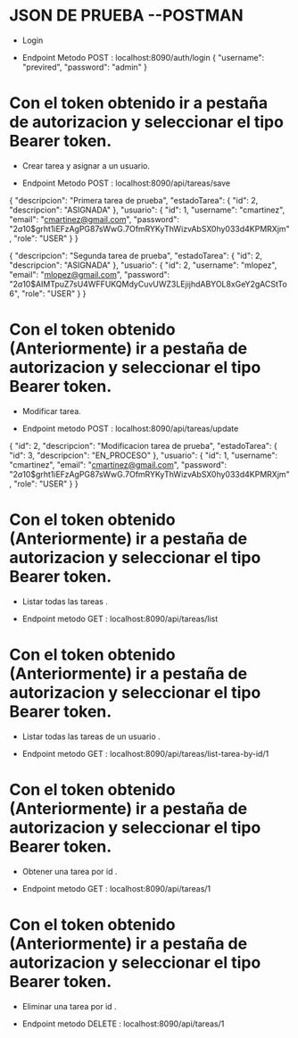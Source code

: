 # JSON DE PRUEBA --POSTMAN

* Login
- Endpoint Metodo POST :  localhost:8090/auth/login
{
    "username": "previred",
    "password": "admin"
}

# Con el token obtenido ir a pestaña de autorizacion y seleccionar el tipo Bearer token.

* Crear tarea y asignar a un usuario.

- Endpoint Metodo POST : localhost:8090/api/tareas/save

{
    "descripcion": "Primera tarea de prueba",
    "estadoTarea": {
        "id": 2,
        "descripcion": "ASIGNADA"
    },
    "usuario": {
        "id": 1,
        "username": "cmartinez",
        "email": "cmartinez@gmail.com",
        "password": "$2a$10$grht1iEFzAgPG87sWwG.7OfmRYKyThWizvAbSX0hy033d4KPMRXjm",
        "role": "USER"
    }
}

{
    "descripcion": "Segunda tarea de prueba",
    "estadoTarea": {
        "id": 2,
        "descripcion": "ASIGNADA"
    },
    "usuario": {
        "id": 2,
        "username": "mlopez",
        "email": "mlopez@gmail.com",
        "password": "$2a$10$AIMTpuZ7sU4WFFUKQMdyCuvUWZ3LEjijhdABYOL8xGeY2gACStTo6",
        "role": "USER"
    }
}



# Con el token obtenido (Anteriormente) ir a pestaña de autorizacion y seleccionar el tipo Bearer token.

* Modificar tarea.

- Endpoint metodo POST : localhost:8090/api/tareas/update

{
    "id": 2,
    "descripcion": "Modificacion tarea de prueba",
    "estadoTarea": {
        "id": 3,
        "descripcion": "EN_PROCESO"
        },
    "usuario": {
        "id": 1,
        "username": "cmartinez",
        "email": "cmartinez@gmail.com",
        "password": "$2a$10$grht1iEFzAgPG87sWwG.7OfmRYKyThWizvAbSX0hy033d4KPMRXjm",
        "role": "USER"
    }
}

# Con el token obtenido (Anteriormente) ir a pestaña de autorizacion y seleccionar el tipo Bearer token.

* Listar todas las tareas .
- Endpoint metodo GET : localhost:8090/api/tareas/list


# Con el token obtenido (Anteriormente) ir a pestaña de autorizacion y seleccionar el tipo Bearer token.

* Listar todas las tareas de un usuario .
- Endpoint metodo GET : localhost:8090/api/tareas/list-tarea-by-id/1

# Con el token obtenido (Anteriormente) ir a pestaña de autorizacion y seleccionar el tipo Bearer token.

* Obtener una tarea por id .
- Endpoint metodo GET : localhost:8090/api/tareas/1


# Con el token obtenido (Anteriormente) ir a pestaña de autorizacion y seleccionar el tipo Bearer token.

* Eliminar una tarea por id .
- Endpoint metodo DELETE : localhost:8090/api/tareas/1
